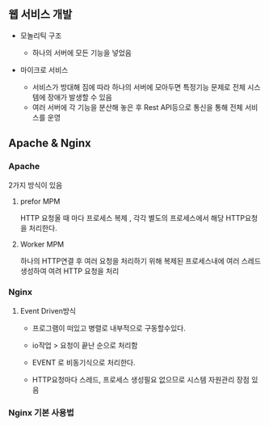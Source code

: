 

## 웹 서비스 개발 

- 모놀리틱 구조 
  - 하나의 서버에 모든 기능을 넣었음 

- 마이크로 서비스 
  - 서비스가 방대해 짐에 따라 하나의 서버에 모아두면 특정기능 문제로 전체 시스템에 장애가 발생할 수 있음 
  - 여러 서버에 각 기능을 분산해 놓은 후 Rest API등으로 통신을 통해 전체 서비스를 운영 



## Apache & Nginx 

### Apache 

2가지 방식이 있음 

1. prefor MPM

   HTTP 요청올 때 마다 프로세스 복제 , 각각 별도의 프로세스에서 해당 HTTP요청을 처리한다. 

2. Worker MPM

   하나의 HTTP연결 후 여러 요청을 처리하기 위해 복제된 프로세스내에 여러 스레드 생성하여 여려 HTTP 요청을 처리 



### Nginx 

1. Event Driven방식

   - 프로그램이 떠있고 병렬로 내부적으로 구동할수있다. 

   - io작업 > 요청이 끝난 순으로 처리함 

   - EVENT 로 비동기식으로 처리한다.

   - HTTP요청마다 스레드, 프로세스 생성필요 없으므로 시스템 자원관리 장점 있음 

   

### Nginx 기본 사용법









